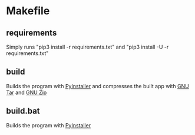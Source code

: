 # Makefile

## requirements

Simply runs "pip3 install -r requirements.txt" and "pip3 install -U -r requirements.txt"

## build

Builds the program with [PyInstaller](https://pyinstaller.org/) and compresses the built app with [GNU Tar](https://www.gnu.org/software/tar/) and [GNU Zip](https://www.gnu.org/software/gzip/)

## build.bat

Builds the program with [PyInstaller](https://pyinstaller.org/)
